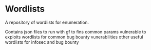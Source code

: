 # Wordlists
A repository of wordlists for enumeration. 

Contains json files to run with gf to fins common params vulnerable to exploits
wordlists for common bug bounty vunerabilities
other useful wordlists for infosec and bug bounty
